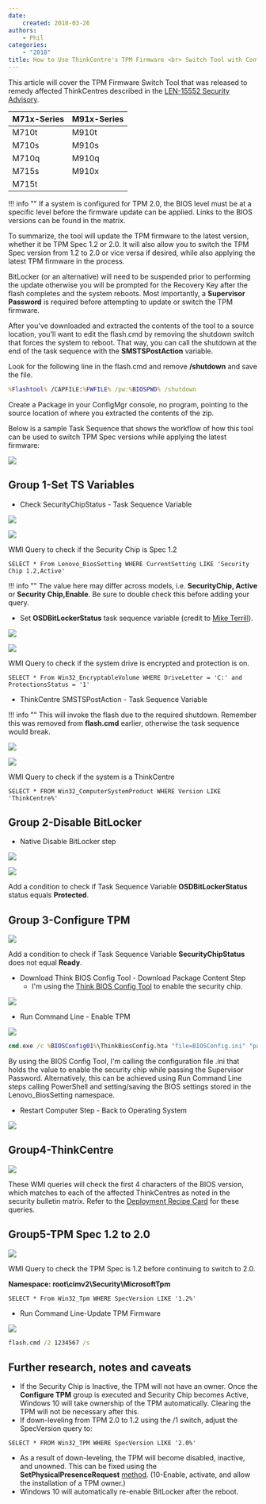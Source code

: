 ```yaml
---
date:
    created: 2018-03-26
authors:
    - Phil
categories:
    - "2018"
title: How to Use ThinkCentre's TPM Firmware <br> Switch Tool with ConfigMgr
---
```


This article will cover the TPM Firmware Switch Tool that was released to remedy affected ThinkCentres described in the [LEN-15552 Security Advisory](https://support.lenovo.com/us/en/product_security/len-15552).
<!-- more -->
| M71x-Series | M91x-Series |
|-------------|-------------|
| M710t | M910t |
| M710s | M910s |
| M710q | M910q |
| M715s | M910x |
| M715t |       |

!!! info ""
    If a system is configured for TPM 2.0, the BIOS level must be at a specific level before the firmware update can be applied. Links to the BIOS versions can be found in the matrix.

To summarize, the tool will update the TPM firmware to the latest version, whether it be TPM Spec 1.2 or 2.0. It will also allow you to switch the TPM Spec version from 1.2 to 2.0 or vice versa if desired, while also applying the latest TPM firmware in the process.

BitLocker (or an alternative) will need to be suspended prior to performing the update otherwise you will be prompted for the Recovery Key after the flash completes and the system reboots. Most importantly, a **Supervisor Password** is required before attempting to update or switch the TPM firmware.

After you've downloaded and extracted the contents of the tool to a source location, you'll want to edit the flash.cmd by removing the shutdown switch that forces the system to reboot. That way, you can call the shutdown at the end of the task sequence with the **SMSTSPostAction** variable.

Look for the following line in the flash.cmd and remove **/shutdown** and save the file.

```cmd
%Flashtool% /CAPFILE:%FWFILE% /pw:%BIOSPWD% /shutdown
```

Create a Package in your ConfigMgr console, no program, pointing to the source location of where you extracted the contents of the zip.

Below is a sample Task Sequence that shows the workflow of how this tool can be used to switch TPM Spec versions while applying the latest firmware:

![](https://cdrt.github.io/mk_blog/img/2018/tc_tpm_fwswitch_tool/image1.jpg)

## Group 1-Set TS Variables

- Check SecurityChipStatus - Task Sequence Variable

![](https://cdrt.github.io/mk_blog/img/2018/tc_tpm_fwswitch_tool/image2.jpg)

![](https://cdrt.github.io/mk_blog/img/2018/tc_tpm_fwswitch_tool/image3.jpg)

WMI Query to check if the Security Chip is Spec 1.2

```wql
SELECT * From Lenovo_BiosSetting WHERE CurrentSetting LIKE 'Security Chip 1.2,Active'
```

!!! info ""
    The value here may differ across models, i.e. **SecurityChip, Active** or **Security Chip,Enable**. Be sure to double check this before adding your query.

- Set **OSDBitLockerStatus** task sequence variable (credit to [Mike Terrill](https://miketerrill.net/2017/04/19/how-to-detect-suspend-and-re-enable-bitlocker-during-a-task-sequence/)).

![](https://cdrt.github.io/mk_blog/img/2018/tc_tpm_fwswitch_tool/image4.jpg)

![](https://cdrt.github.io/mk_blog/img/2018/tc_tpm_fwswitch_tool/image5.jpg)

WMI Query to check if the system drive is encrypted and protection is on.

```wql
SELECT * From Win32_EncryptableVolume WHERE DriveLetter = 'C:' and ProtectionsStatus = '1'
```

- ThinkCentre SMSTSPostAction - Task Sequence Variable

!!! info ""
    This will invoke the flash due to the required shutdown. Remember this was removed from **flash.cmd** earlier, otherwise the task sequence would break.

![](https://cdrt.github.io/mk_blog/img/2018/tc_tpm_fwswitch_tool/image6.jpg)

![](https://cdrt.github.io/mk_blog/img/2018/tc_tpm_fwswitch_tool/image7.jpg)

WMI Query to check if the system is a ThinkCentre

```wql
SELECT * FROM Win32_ComputerSystemProduct WHERE Version LIKE 'ThinkCentre%'
```

## Group 2-Disable BitLocker

- Native Disable BitLocker step

![](https://cdrt.github.io/mk_blog/img/2018/tc_tpm_fwswitch_tool/image8.jpg)

![](https://cdrt.github.io/mk_blog/img/2018/tc_tpm_fwswitch_tool/image9.jpg)

Add a condition to check if Task Sequence Variable **OSDBitLockerStatus** status equals **Protected**.

## Group 3-Configure TPM

![](https://cdrt.github.io/mk_blog/img/2018/tc_tpm_fwswitch_tool/image10.jpg)

Add a condition to check if Task Sequence Variable **SecurityChipStatus** does not equal **Ready**.

- Download Think BIOS Config Tool - Download Package Content Step
    - I'm using the [Think BIOS Config Tool](https://docs.lenovocdrt.com/guides/tbct/tbct_top) to enable the security chip.

![](https://cdrt.github.io/mk_blog/img/2018/tc_tpm_fwswitch_tool/image11.jpg)

- Run Command Line - Enable TPM

![](https://cdrt.github.io/mk_blog/img/2018/tc_tpm_fwswitch_tool/image12.jpg)

```cmd
cmd.exe /c %BIOSConfig01%\ThinkBiosConfig.hta "file=BIOSConfig.ini" "pass=1234567"
```

By using the BIOS Config Tool, I'm calling the configuration file .ini that holds the value to enable the security chip while passing the Supervisor Password. Alternatively, this can be achieved using Run Command Line steps calling PowerShell and setting/saving the BIOS settings stored in the Lenovo_BiosSetting namespace.

- Restart Computer Step - Back to Operating System

![](https://cdrt.github.io/mk_blog/img/2018/tc_tpm_fwswitch_tool/image13.jpg)

## Group4-ThinkCentre

![](https://cdrt.github.io/mk_blog/img/2018/tc_tpm_fwswitch_tool/image14.jpg)

These WMI queries will check the first 4 characters of the BIOS version, which matches to each of the affected ThinkCentres as noted in the security bulletin matrix. Refer to the [Deployment Recipe Card](https://download.lenovo.com/cdrt/ddrc/RecipeCardWeb.html) for these queries.

## Group5-TPM Spec 1.2 to 2.0

![](https://cdrt.github.io/mk_blog/img/2018/tc_tpm_fwswitch_tool/image15.jpg)

WMI Query to check the TPM Spec is 1.2 before continuing to switch to 2.0.

**Namespace: root\cimv2\Security\MicrosoftTpm**

```wql
SELECT * From Win32_Tpm WHERE SpecVersion LIKE '1.2%'
```

- Run Command Line-Update TPM Firmware

![](https://cdrt.github.io/mk_blog/img/2018/tc_tpm_fwswitch_tool/image16.jpg)

```cmd
flash.cmd /2 1234567 /s
```

## Further research, notes and caveats

- If the Security Chip is Inactive, the TPM will not have an owner. Once the **Configure TPM** group is executed and Security Chip becomes Active, Windows 10 will take ownership of the TPM automatically.  Clearing the TPM will not be necessary after this.
- If down-leveling from TPM 2.0 to 1.2 using the /1 switch, adjust the SpecVersion query to:

```wql
SELECT * FROM Win32_TPM WHERE SpecVersion LIKE '2.0%'
```

- As a result of down-leveling, the TPM will become disabled, inactive, and unowned. This can be fixed using the **SetPhysicalPresenceRequest** [method](https://docs.microsoft.com/en-us/windows/win32/secprov/setphysicalpresencerequest-win32-tpm).  (10-Enable, activate, and allow the installation of a TPM owner.)
- Windows 10 will automatically re-enable BitLocker after the reboot.
